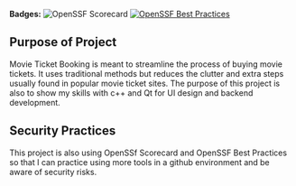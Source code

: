 **Badges:**
![OpenSSF Scorecard](https://api.securityscorecards.dev/projects/github.com/DanielG0798/Movie-Ticket-Booking/badge)
[![OpenSSF Best Practices](https://www.bestpractices.dev/projects/10227/badge)](https://www.bestpractices.dev/projects/10227)

## Purpose of Project

Movie Ticket Booking is meant to streamline the process of buying movie tickets. It uses traditional methods but reduces the clutter and extra steps usually found in popular movie ticket sites. The purpose of this project is also to show my skills with c++ and Qt for UI design and backend development.

## Security Practices

This project is also using OpenSSf Scorecard and OpenSSF Best Practices so that I can practice using more tools in a github environment and be aware of security risks.



 
